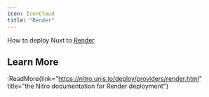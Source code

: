 ```yaml
---
icon: IconCloud
title: "Render"
---
```


How to deploy Nuxt to [Render](https://render.com/)

## Learn More

:ReadMore{link="https://nitro.unjs.io/deploy/providers/render.html" title="the Nitro documentation for Render deployment"}
